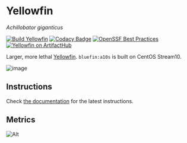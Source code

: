 # Yellowfin
*Achillobator giganticus*

[![Build Yellowfin](https://github.com/hanthor/bluefin-lts/actions/workflows/build-regular.yml/badge.svg)](https://github.com/hanthor/bluefin-lts/actions/workflows/build-regular.yml)
[![Codacy Badge](https://app.codacy.com/project/badge/Grade/13d42ded3cf54250a71ad05aca7d5961)](https://app.codacy.com/gh/ublue-os/bluefin-lts/dashboard?utm_source=gh&utm_medium=referral&utm_content=&utm_campaign=Badge_grade)
[![OpenSSF Best Practices](https://www.bestpractices.dev/projects/10098/badge)](https://www.bestpractices.dev/projects/10098)
[![Yellowfin on ArtifactHub](https://img.shields.io/endpoint?url=https://artifacthub.io/badge/repository/bluefin)](https://artifacthub.io/packages/container/bluefin/bluefin)

Larger, more lethal [Yellowfin](https://projectbluefin.io). `bluefin:a10s` is built on CentOS Stream10.

![image](https://github.com/user-attachments/assets/2e160934-44e6-4aee-b2b8-accb3bcf0a41)

## Instructions

Check [the documentation](https://docs.projectbluefin.io/lts) for the latest instructions.

## Metrics

![Alt](https://repobeats.axiom.co/api/embed/3e29c59ccd003fe1939ce0bdfccdee2b14203541.svg "Repobeats analytics image")
